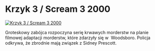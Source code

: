 Krzyk 3 / Scream 3 2000 
=============
[![Krzyk 3 / Scream 3 2000 ](http://vidos.pl/images/player.gif)](http://vidos.pl/krzyk-3-scream-3-2000)

 Groteskowy zabójca rozpoczyna serię krwawych morderstw na planie filmowej adaptacji morderstw, które zdarzyły się w  Woodsboro. Policja odkrywa, że zbrodnie mają związek z Sidney Prescott.
